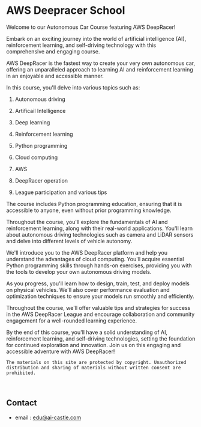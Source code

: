 # AWS Deepracer School

Welcome to our Autonomous Car Course featuring AWS DeepRacer! 

Embark on an exciting journey into the world of artificial intelligence (AI), reinforcement learning, and self-driving technology with this comprehensive and engaging course.

AWS DeepRacer is the fastest way to create your very own autonomous car, offering an unparalleled approach to learning AI and reinforcement learning in an enjoyable and accessible manner.

In this course, you'll delve into various topics such as:

1. Autonomous driving

2. Artificail Intelligence

3. Deep learning

4. Reinforcement learning

5. Python programming

6. Cloud computing

7. AWS

8. DeepRacer operation

9. League participation and various tips

The course includes Python programming education, ensuring that it is accessible to anyone, even without prior programming knowledge.

Throughout the course, you'll explore the fundamentals of AI and reinforcement learning, along with their real-world applications. You'll learn about autonomous driving technologies such as camera and LiDAR sensors and delve into different levels of vehicle autonomy.

We'll introduce you to the AWS DeepRacer platform and help you understand the advantages of cloud computing. You'll acquire essential Python programming skills through hands-on exercises, providing you with the tools to develop your own autonomous driving models.

As you progress, you'll learn how to design, train, test, and deploy models on physical vehicles. We'll also cover performance evaluation and optimization techniques to ensure your models run smoothly and efficiently.

Throughout the course, we'll offer valuable tips and strategies for success in the AWS DeepRacer League and encourage collaboration and community engagement for a well-rounded learning experience.

By the end of this course, you'll have a solid understanding of AI, reinforcement learning, and self-driving technologies, setting the foundation for continued exploration and innovation. Join us on this engaging and accessible adventure with AWS DeepRacer! 

```{caution}
The materials on this site are protected by copyright. Unauthorized distribution and sharing of materials without written consent are prohibited.
```

<br/>

## Contact

- email : edu@ai-castle.com


<br/>


<!-- ```{tableofcontents}
``` -->


